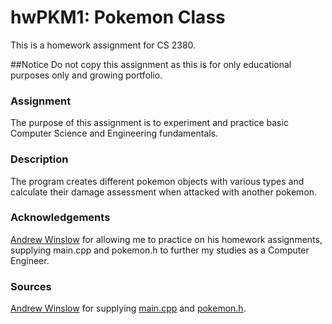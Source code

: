   # hwPKM1: Pokemon Class
  
  This is a homework assignment for CS 2380.
  
  ##Notice
  Do not copy this assignment as this is for only educational purposes only and growing portfolio.
  ### Assignment
  The purpose of this assignment is to experiment and practice basic Computer Science and Engineering fundamentals.
  
  ### Description
  The program creates different pokemon objects with various types and calculate their damage assessment when attacked with another pokemon.
  
  ### Acknowledgements
  [Andrew Winslow](https://github.com/andrewwinslow) for allowing me to practice on his homework assignments, supplying main.cpp and pokemon.h to further my studies as a Computer Engineer.
  
  ### Sources
  [Andrew Winslow](https://github.com/andrewwinslow/cs2/tree/master/hwPKM1) for supplying [main.cpp](https://github.com/andrewwinslow/cs2/blob/master/hwPKM1/main.cpp) and [pokemon.h](https://github.com/andrewwinslow/cs2/blob/master/hwPKM1/pokemon.h).